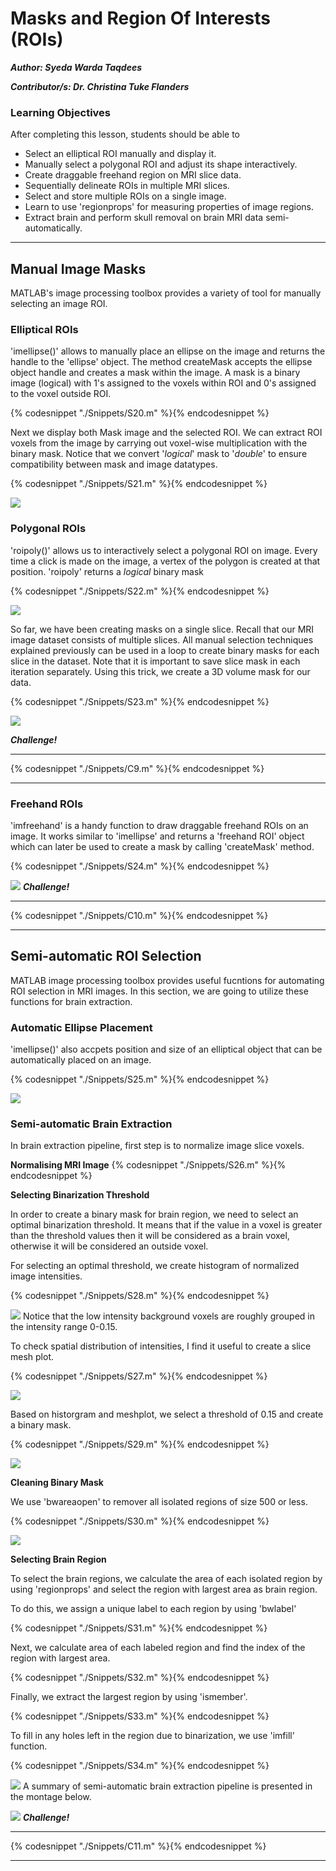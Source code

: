 # Masks and Region Of Interests (ROIs)

***Author: Syeda Warda Taqdees***

***Contributor/s: Dr. Christina Tuke Flanders***


### Learning Objectives

After completing this lesson, students should be able to

*   Select an elliptical ROI manually and display it.
*   Manually select a polygonal ROI and adjust its shape interactively.
*   Create draggable freehand region on MRI slice data.
*   Sequentially delineate ROIs in multiple MRI slices.
*   Select and store multiple ROIs on a single image.
*   Learn to use 'regionprops' for measuring properties of image regions.
*   Extract brain and perform skull removal on brain MRI data semi-automatically. 
_____________________________________________________________


## Manual Image Masks
MATLAB's image processing toolbox provides a variety of tool for manually selecting an image ROI.


### Elliptical ROIs

'imellipse()' allows to manually place an ellipse on the image and returns the handle to the 'ellipse' object. The method createMask accepts the ellipse object handle and creates a mask within the image. A mask is a binary image (logical) with 1's assigned to the voxels within ROI and 0's assigned to the voxel outside ROI.

{% codesnippet "./Snippets/S20.m" %}{% endcodesnippet %}

Next we display both Mask image and the selected ROI. We can extract ROI voxels from the image by carrying out voxel-wise multiplication with the binary mask. Notice that we convert '*logical*' mask to '*double*' to ensure compatibility between mask and image datatypes. 

{% codesnippet "./Snippets/S21.m" %}{% endcodesnippet %}

![](./BookImages/maskManuElip.jpg)


### Polygonal ROIs

'roipoly()' allows us to interactively select a polygonal ROI on image. Every time a click is made on the image, a vertex of the polygon is created at that position. 'roipoly' returns a *logical* binary mask


{% codesnippet "./Snippets/S22.m" %}{% endcodesnippet %}

![](./BookImages/maskManuRoiploy.jpg)

So far, we have been creating masks on a single slice. Recall that our MRI image dataset consists of multiple slices. All manual selection techniques explained previously can be used in a loop to create binary masks for each slice in the dataset. Note that it is important to save slice mask in each iteration separately. Using this trick, we create a 3D volume mask for our data.

{% codesnippet "./Snippets/S23.m" %}{% endcodesnippet %}

![](./BookImages/maskManuMultiRoipoly.jpg)

***Challenge!***
_________________________________________________________________
{% codesnippet "./Snippets/C9.m" %}{% endcodesnippet %}
________________________________________________________________


### Freehand ROIs

'imfreehand' is a handy function to draw draggable freehand ROIs on an image. It works similar to 'imellipse' and returns a 'freehand ROI' object which can later be used to create a mask by calling 'createMask' method.

{% codesnippet "./Snippets/S24.m" %}{% endcodesnippet %}

![](./BookImages/maskManuFreehand.jpg)
***Challenge!***
______________________________________________________________
{% codesnippet "./Snippets/C10.m" %}{% endcodesnippet %}
_________________________________________________________________

## Semi-automatic ROI Selection

MATLAB image processing toolbox provides useful fucntions for automating ROI selection in MRI images. In this section, we are going to utilize these functions for brain extraction.

### Automatic Ellipse Placement

'imellipse()' also accpets position and size of an elliptical object that can be automatically placed on an image.

{% codesnippet "./Snippets/S25.m" %}{% endcodesnippet %}

![](./BookImages/maskAutoElips.jpg)

### Semi-automatic Brain Extraction

In brain extraction pipeline, first step is to normalize image slice voxels.

**Normalising MRI Image**
{% codesnippet "./Snippets/S26.m" %}{% endcodesnippet %}

**Selecting Binarization Threshold**

In order to create a binary mask for brain region, we need to select an optimal binarization threshold. It means that if the value in a voxel is greater than the threshold values then it will be considered as a brain voxel, otherwise it will be considered an outside voxel.

For selecting an optimal threshold, we create histogram of normalized image intensities. 

{% codesnippet "./Snippets/S28.m" %}{% endcodesnippet %}

![](./BookImages/brainHist.jpg)
Notice that the low intensity background voxels are roughly grouped in the intensity range 0-0.15. 

To check spatial distribution of intensities, I find it useful to create a slice mesh plot.

{% codesnippet "./Snippets/S27.m" %}{% endcodesnippet %}

![](./BookImages/brainMesh.jpg)


Based on historgram and meshplot, we select a threshold of 0.15 and create a binary mask.

{% codesnippet "./Snippets/S29.m" %}{% endcodesnippet %}

![](./BookImages/brainExtractMask.jpg)

**Cleaning Binary Mask**

We use 'bwareaopen' to remover all isolated regions of size 500 or less. 

{% codesnippet "./Snippets/S30.m" %}{% endcodesnippet %}

![](./BookImages/brainExtractClean.jpg)

**Selecting Brain Region**

To select the brain regions, we calculate the area of each isolated region by using 'regionprops' and select the region with largest area as brain region.

To do this, we assign a unique label to each region by using 'bwlabel'

{% codesnippet "./Snippets/S31.m" %}{% endcodesnippet %}

Next, we calculate area of each labeled region and find the index of the region with largest area. 

{% codesnippet "./Snippets/S32.m" %}{% endcodesnippet %}

Finally, we extract the largest region by using 'ismember'.

{% codesnippet "./Snippets/S33.m" %}{% endcodesnippet %}

To fill in any holes left in the region due to binarization, we use 'imfill' function.

{% codesnippet "./Snippets/S34.m" %}{% endcodesnippet %}

![](./BookImages/brainExtractFill.jpg)
A summary of semi-automatic brain extraction pipeline is presented in the montage below.

![](./BookImages/brainExtractMontage.jpg)
***Challenge!***
_________________________________________________________________
{% codesnippet "./Snippets/C11.m" %}{% endcodesnippet %}
_________________________________________________________________
